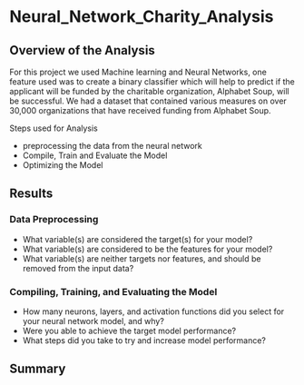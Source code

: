 # Neural_Network_Charity_Analysis

## Overview of the Analysis

For this project we used Machine learning and Neural Networks, one feature used was to create a binary classifier which will help to predict if the applicant will be funded by the charitable organization, Alphabet Soup, will be successful. We had a dataset that contained various measures on over 30,000 organizations that have received funding from Alphabet Soup. 

Steps used for Analysis 
* preprocessing the data from the neural network
* Compile, Train and Evaluate the Model
* Optimizing the Model

## Results

### Data Preprocessing
* What variable(s) are considered the target(s) for your model?
* What variable(s) are considered to be the features for your model?
* What variable(s) are neither targets nor features, and should be removed from the input data?

### Compiling, Training, and Evaluating the Model
* How many neurons, layers, and activation functions did you select for your neural network model, and why?
* Were you able to achieve the target model performance?
* What steps did you take to try and increase model performance?

## Summary
